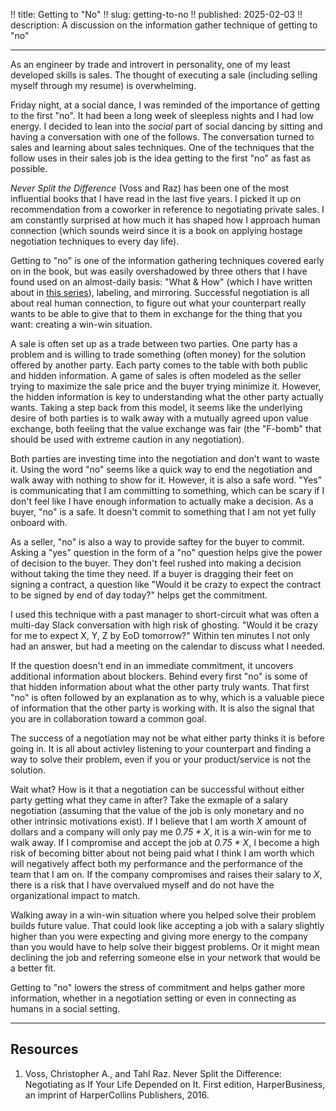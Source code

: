 !! title: Getting to "No"
!! slug: getting-to-no
!! published: 2025-02-03
!! description: A discussion on the information gather technique of getting to "no"

---

As an engineer by trade and introvert in personality, one of my least developed skills is sales. The
thought of executing a sale (including selling myself through my resume) is overwhelming. 

Friday night, at a social dance, I was reminded of the importance of getting to the first "no".  It
had been a long week of sleepless nights and I had low energy. I decided to lean into the _social_
part of social dancing by sitting and having a conversation with one of the follows. The
conversation turned to sales and learning about sales techniques. One of the techniques that the
follow uses in their sales job is the idea getting to the first "no" as fast as possible. 

_Never Split the Difference_ (Voss and Raz) has been one of the most influential books that I have
read in the last five years. I picked it up on recommendation from a coworker in reference to
negotiating private sales. I am constantly surprised at how much it has shaped how I approach human
connection (which sounds weird since it is a book on applying hostage negotiation techniques to
every day life).

Getting to "no" is one of the information gathering techniques covered early on in the book, but was
easily overshadowed by three others that I have found used on an almost-daily basis: "What & How"
(which I have written about in [this series](./posts/what-how-overview)), labeling, and mirroring.
Successful negotiation is all about real human connection, to figure out what your counterpart
really wants to be able to give that to them in exchange for the thing that you want: creating a
win-win situation.

A sale is often set up as a trade between two parties. One party has a problem and is willing to
trade something (often money) for the solution offered by another party. Each party comes to the
table with both public and hidden information. A game of sales is often modeled as the seller trying
to maximize the sale price and the buyer trying minimize it. However, the hidden information is key
to understanding what the other party actually wants. Taking a step back from this model, it seems
like the underlying desire of both parties is to walk away with a mutually agreed upon value
exchange, both feeling that the value exchange was fair (the "F-bomb" that should be used with
extreme caution in any negotiation). 

Both parties are investing time into the negotiation and don't want to waste it. Using the word "no"
seems like a quick way to end the negotiation and walk away with nothing to show for it. However, it
is also a safe word. "Yes" is communicating that I am committing to something, which can be scary if
I don't feel like I have enough information to actually make a decision. As a buyer, "no" is a safe.
It doesn't commit to something that I am not yet fully onboard with.

As a seller, "no" is also a way to provide saftey for the buyer to commit. Asking a "yes" question in
the form of a "no" question helps give the power of decision to the buyer. They don't feel rushed
into making a decision without taking the time they need. If a buyer is dragging their feet on
signing a contract, a question like "Would it be crazy to expect the contract to be signed by end of
day today?" helps get the commitment. 

I used this technique with a past manager to short-circuit what was often a multi-day Slack
conversation with high risk of ghosting. "Would it be crazy for me to expect X, Y, Z by EoD
tomorrow?" Within ten minutes I not only had an answer, but had a meeting on the calendar to discuss
what I needed.

If the question doesn't end in an immediate commitment, it uncovers additional information about
blockers. Behind every first "no" is some of that hidden information about what the other party
truly wants. That first "no" is often followed by an explanation as to why, which is a valuable
piece of information that the other party is working with. It is also the signal that you are in
collaboration toward a common goal.

The success of a negotiation may not be what either party thinks it is before going in. It is all
about activley listening to your counterpart and finding a way to solve their problem, even if you
or your product/service is not the solution.

Wait what? How is it that a negotiation can be successful without either party getting what they
came in after? Take the exmaple of a salary negotiation (assuming that the value of the job is only
monetary and no other intrinsic motivations exist). If I believe that I am worth _X_ amount of
dollars and a company will only pay me _0.75 * X_, it is a win-win for me to walk away. If I
compromise and accept the job at _0.75 * X_, I become a high risk of becoming bitter about not
being paid what I think I am worth which will negatively affect both my performance and the
performance of the team that I am on. If the company compromises and raises their salary to _X_,
there is a risk that I have overvalued myself and do not have the organizational impact to match.

Walking away in a win-win situation where you helped solve their problem builds future value. That
could look like accepting a job with a salary slightly higher than you were expecting and giving
more energy to the company than you would have to help solve their biggest problems. Or it might
mean declining the job and referring someone else in your network that would be a better fit. 

Getting to "no" lowers the stress of commitment and helps gather more information, whether in a
negotiation setting or even in connecting as humans in a social setting. 

---

## Resources

1. Voss, Christopher A., and Tahl Raz. Never Split the Difference: Negotiating as If Your Life Depended on It. First edition, HarperBusiness, an imprint of HarperCollins Publishers, 2016.

